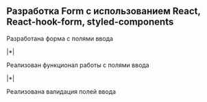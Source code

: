 <h2>Разработка Form с использованием React, React-hook-form, styled-components</h2>

<p>Разработана форма с полями ввода</p>
|*|
<p>Реализован функционал работы с полями ввода</p>
|*|
<p>Реализована валидация полей ввода</p>
